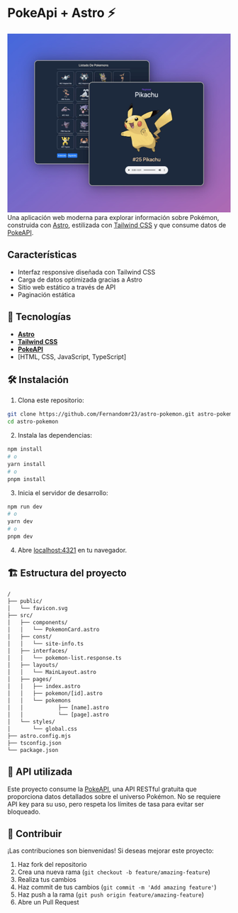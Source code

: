 # PokeApi + Astro ⚡️
![PokeApi + Astro image](Poke_img.jpg)
Una aplicación web moderna para explorar información sobre Pokémon, construida con [Astro](https://astro.build/), estilizada con [Tailwind CSS](https://tailwindcss.com/) y que consume datos de [PokeAPI](https://pokeapi.co/).

## Características

- Interfaz responsive diseñada con Tailwind CSS
- Carga de datos optimizada gracias a Astro
- Sitio web estático a través de API
- Paginación estática

## 🚀 Tecnologías

- **[Astro](https://astro.build/)**
- **[Tailwind CSS](https://tailwindcss.com/)**
- **[PokeAPI](https://pokeapi.co/)**
- [HTML, CSS, JavaScript, TypeScript]

## 🛠️ Instalación

1. Clona este repositorio:
```bash
git clone https://github.com/Fernandomr23/astro-pokemon.git astro-pokemon
cd astro-pokemon
```

2. Instala las dependencias:
```bash
npm install
# o
yarn install
# o
pnpm install
```

3. Inicia el servidor de desarrollo:
```bash
npm run dev
# o
yarn dev
# o
pnpm dev
```

4. Abre [localhost:4321](http://localhost:4321) en tu navegador.

## 🏗️ Estructura del proyecto

```
/
├── public/
│   └── favicon.svg
├── src/
│   ├── components/
│   │   └── PokemonCard.astro
│   ├── const/
│   │   └── site-info.ts
│   ├── interfaces/
│   │   └── pokemon-list.response.ts
│   ├── layouts/
│   │   └── MainLayout.astro
│   ├── pages/
│   │   ├── index.astro
│   │   ├── pokemon/[id].astro
│   │   └── pokemons
│	│			├── [name].astro
│   │   		└── [page].astro
│   └── styles/
│       └── global.css
├── astro.config.mjs
├── tsconfig.json
└── package.json
```

## 📝 API utilizada

Este proyecto consume la [PokeAPI](https://pokeapi.co/), una API RESTful gratuita que proporciona datos detallados sobre el universo Pokémon. No se requiere API key para su uso, pero respeta los límites de tasa para evitar ser bloqueado.

## 🤝 Contribuir

¡Las contribuciones son bienvenidas! Si deseas mejorar este proyecto:

1. Haz fork del repositorio
2. Crea una nueva rama (`git checkout -b feature/amazing-feature`)
3. Realiza tus cambios
4. Haz commit de tus cambios (`git commit -m 'Add amazing feature'`)
5. Haz push a la rama (`git push origin feature/amazing-feature`)
6. Abre un Pull Request